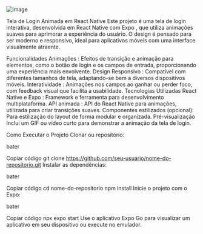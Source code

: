 ![image](https://github.com/user-attachments/assets/e62175e2-f8f4-43a1-a1ca-88c447c8c7c0)


Tela de Login Animada em React Native
Este projeto é uma tela de login interativa, desenvolvida em React Native com Expo , que utiliza animações suaves para aprimorar a experiência do usuário. O design é pensado para ser moderno e responsivo, ideal para aplicativos móveis com uma interface visualmente atraente.

Funcionalidades
Animações : Efeitos de transição e animação para elementos, como o botão de login e os campos de entrada, proporcionando uma experiência mais envolvente.
Design Responsivo : Compatível com diferentes tamanhos de tela, adaptando-se bem a diversos dispositivos móveis.
Interatividade : Animações nos campos ao ganhar ou perder foco, com feedback visual que facilita a usabilidade.
Tecnologias Utilizadas
React Native e Expo : Framework e ferramenta para desenvolvimento multiplataforma.
API animada : API do React Native para animações, utilizada para criar transições suaves.
Componentes estilizados (opcional): Para estilização do layout de forma modular e organizada.
Pré-visualização
Inclui um GIF ou vídeo curto para demonstrar a animação da tela de login.

Como Executar o Projeto
Clonar ou repositório:

bater

Copiar código
git clone https://github.com/seu-usuario/nome-do-repositorio.git
Instalar as dependências:

bater

Copiar código
cd nome-do-repositorio
npm install
Inicie o projeto com o Expo:

bater

Copiar código
npx expo start
Use o aplicativo Expo Go para visualizar um aplicativo em seu dispositivo ou execute no emulador.

